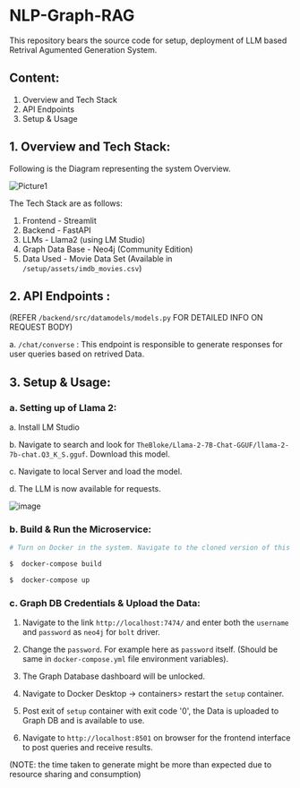 
# NLP-Graph-RAG

This repository bears the source code for setup, deployment of LLM based Retrival Agumented Generation System.

## Content:

1. Overview and Tech Stack
2. API Endpoints
3. Setup & Usage

## 1. Overview and Tech Stack:


Following is the Diagram representing the system Overview.

![Picture1](https://github.com/AbhishekPawaskar/NLP-Graph-RAG/assets/46342691/730e1942-6e12-490b-a269-08c1e38d275f)

The Tech Stack are as follows:
1. Frontend - Streamlit
2. Backend - FastAPI
3. LLMs - Llama2 (using LM Studio)
4. Graph Data Base - Neo4j (Community Edition)
5. Data Used - Movie Data Set (Available in `/setup/assets/imdb_movies.csv`)



## 2. API Endpoints :

 (REFER `/backend/src/datamodels/models.py` FOR DETAILED INFO ON REQUEST BODY)

a. `/chat/converse` : This endpoint is responsible to generate responses for user queries based on retrived Data. 
 
## 3. Setup & Usage:

### a. Setting up of Llama 2:

a. Install LM Studio

b. Navigate to search and look for `TheBloke/Llama-2-7B-Chat-GGUF/llama-2-7b-chat.Q3_K_S.gguf`. Download this model.

c. Navigate to local Server and load the model.

d. The LLM is now available for requests.

![image](https://github.com/AbhishekPawaskar/NLP-Graph-RAG/assets/46342691/ada0b816-e6b3-4956-915e-fb29a7328e09)



### b. Build & Run the Microservice:

```bash
# Turn on Docker in the system. Navigate to the cloned version of this repository and run the following commands

$  docker-compose build

$  docker-compose up 

```

### c. Graph DB Credentials & Upload the Data:

 1. Navigate to the link `http://localhost:7474/` and enter both the `username` and `password` as `neo4j` for `bolt` driver. 

 2. Change the `password`. For example here as `password` itself. (Should be same in `docker-compose.yml` file environment variables).

 3. The Graph Database dashboard will be unlocked.

 4. Navigate to Docker Desktop -> containers> restart the `setup` container. 

 5. Post exit of `setup` container with exit code '0', the Data is uploaded to Graph DB and is available to use.

 6. Navigate to `http://localhost:8501` on browser for the frontend interface to post queries and receive results. 

 (NOTE: the time taken to generate might be more than expected due to resource sharing and consumption)
